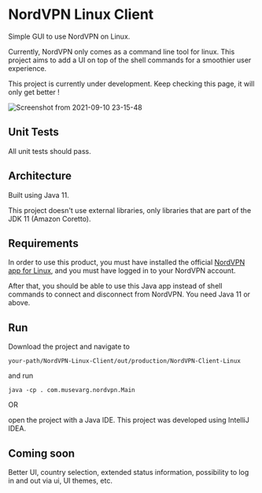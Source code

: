 # NordVPN Linux Client

Simple GUI to use NordVPN on Linux.

Currently, NordVPN only comes as a command line tool for linux. This project aims to add a UI on top of the shell commands for a smoothier user experience.

This project is currently under development. Keep checking this page, it will only get better !

![Screenshot from 2021-09-10 23-15-48](https://user-images.githubusercontent.com/49337864/132918571-caf6666c-1909-4488-9fdd-c563802413fc.png)


## Unit Tests

All unit tests should pass.

## Architecture

Built using Java 11.

This project doesn't use external libraries, only libraries that are part of the JDK 11 (Amazon Coretto).

## Requirements

In order to use this product, you must have installed the official [NordVPN app for Linux](https://nordvpn.com/download/linux/), and you must have logged in to your NordVPN account.

After that, you should be able to use this Java app instead of shell commands to connect and disconnect from NordVPN.
You need Java 11 or above.

## Run

Download the project and navigate to
```
your-path/NordVPN-Linux-Client/out/production/NordVPN-Client-Linux
```

and run
```
java -cp . com.musevarg.nordvpn.Main
```

OR

open the project with a Java IDE. This project was developed using IntelliJ IDEA.

## Coming soon

Better UI, country selection, extended status information, possibility to log in and out via ui, UI themes, etc.
